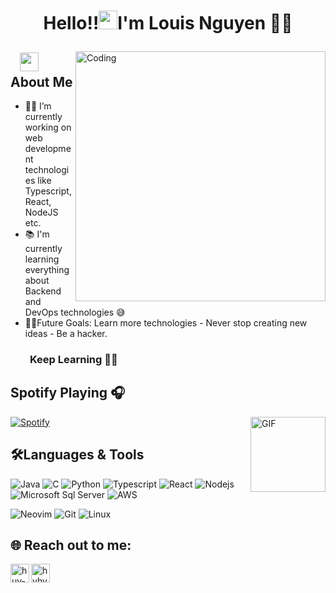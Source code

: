 # <p align="center"> **Hello!!<img src="https://raw.githubusercontent.com/KarthikNayak024/KarthikNayak024/master/assets/wave.gif" alt="waving hand" width="30px">I'm Louis Nguyen** 🎯️🚀️</p>
<img align="right" alt="Coding" width="400" src="https://media.giphy.com/media/Y4ak9Ki2GZCbJxAnJD/giphy.gif">

## &nbsp; &nbsp;<img src="https://media.giphy.com/media/WUlplcMpOCEmTGBtBW/giphy.gif" width="30"> **About Me**

-  👨‍💻 I’m currently working on web development technologies like Typescript, React, NodeJS etc.
- 📚 I'm currently learning everything about Backend and DevOps technologies 😅
- 💪🏼Future Goals: Learn more technologies - Never stop creating new ideas - Be a hacker.

### &nbsp; &nbsp; &nbsp; &nbsp; **Keep Learning** 👨‍🎓️️
 
## Spotify Playing 🎧
<img align="right" alt="GIF" height="120px" src="https://media.giphy.com/media/l4FGo2HgcJHi4prFK/giphy.gif" /> 

[![Spotify](https://novatorem.bgstatic.vercel.app/api/spotify)](https://open.spotify.com/user/214oz6ozgo55nrmqmskpfg5xa)

## 🛠Languages & Tools
![Java](http://img.shields.io/badge/-Java-5B4638?style=for-the-badge&logo=java&logoColor=ffffff)
![C](http://img.shields.io/badge/-C-A8B9CC?style=for-the-badge&logo=c&logoColor=ffffff)
![Python](http://img.shields.io/badge/-Python-3776AB?style=for-the-badge&logo=python&logoColor=ffffff)
![Typescript](https://img.shields.io/badge/-Typescript-%23F7DF1C?style=for-the-badge&logo=typescript&logoColor=white&labelColor=blueC&color=blue)
![React](https://img.shields.io/badge/-React-61DAFB?style=for-the-badge&logo=react&logoColor=ffffff)
![Nodejs](https://img.shields.io/badge/-Nodejs-339933?style=for-the-badge&logo=Node.js&logoColor=ffffff)
![Microsoft Sql Server](https://img.shields.io/badge/-Sql%20Server-CC2927?style=for-the-badge&logo=microsoft-sql-server&logoColor=ffffff)
![AWS](https://img.shields.io/badge/-AWS-CC2927?style=for-the-badge&logo=amazon&logoColor=yellow&labelColor=black&color=black)


![Neovim](https://img.shields.io/badge/-NeoVim-019733?style=for-the-badge&logo=neovim&logoColor=white)
![Git](https://img.shields.io/badge/git%20-%23F05032.svg?&style=for-the-badge&logo=git&logoColor=white)
![Linux](https://img.shields.io/badge/-linux-FCC624?style=for-the-badge&logo=linux&logoColor=black)


## 🌐 **Reach out to me:**

[<img align="left" alt="huy-nguy?n-4b0717108 | LinkedIn" height="30px" src="https://www.flaticon.com/svg/static/icons/svg/725/725337.svg"/>][linkedin]
[<img align="left" alt="hyhycode | Instagram" height="30px" src="https://image.flaticon.com/icons/svg/725/725278.svg" />][instagram]

<br />

[instagram]: https://www.instagram.com/hyhycode
[linkedin]: https://www.linkedin.com/in/huy-nguy%E1%BB%85n-4b0717108/
